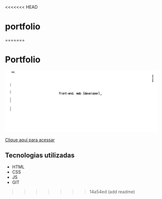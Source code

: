 <<<<<<< HEAD
# portfolio
=======
# Portfolio

![preview](./preview.png)

[Clique aqui para acessar](https://israelsanttana.github.io/portfolio/)

## Tecnologias utilizadas

- HTML
- CSS
- JS
- GIT
>>>>>>> 14a54ed (add readme)
